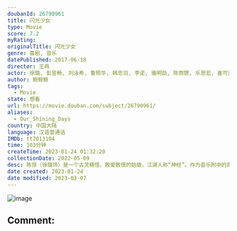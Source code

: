 ```yaml
---
doubanId: 26790961
title: 闪光少女
type: Movie
score: 7.2
myRating: 
originalTitle: 闪光少女
genre: 喜剧, 音乐
datePublished: 2017-06-18
director: 王冉
actor: 徐璐, 彭昱畅, 刘泳希, 鲁照华, 韩忠羽, 李诺, 骆明劼, 陈雨锶, 乐思宏, 崔可法, 陆建艺, 陈奕迅, 汤甄, 闫妮, 耿乐, 赵蕴卓, 蒋申, 许诗茵, 林津伊, 李全有, 吴玥嫱, 林慧, 初芊彤, 郑佾奇, 周刘欢
author: 鲍鲸鲸
tags:
  - Movie
state: 想看
url: https://movie.douban.com/subject/26790961/
aliases:
  - Our_Shining_Days
country: 中国大陆
language: 汉语普通话
IMDb: tt7013194
time: 103分钟
createTime: 2023-01-24 01:32:20
collectionDate: 2022-05-09
desc: 陈惊（徐璐饰）是一个古灵精怪、敢爱敢恨的姑娘，江湖人称“神经”。作为音乐附中的奇葩人物，陈惊人缘欠佳只有男闺蜜“油渣”（彭昱畅饰）甘愿为她鞍前马后。自信满满的陈惊恋上了校草师哥，不料却遭到校草的嘲笑和...
date created: 2023-01-24
date modified: 2023-03-07
---
```


![image](p2494275431.jpg)

Comment:
---
